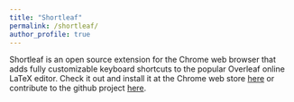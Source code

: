 ```yaml
---
title: "Shortleaf"
permalink: /shortleaf/
author_profile: true
---
```


Shortleaf is an open source extension for the Chrome web browser that adds fully customizable keyboard shortcuts to the popular Overleaf online LaTeX editor.
Check it out and install it at the Chrome web store [here](https://chrome.google.com/webstore/detail/shortleaf/hmkemgnhfglmggklpfodjgkabaicchjn) or contribute to the github project [here](https://github.com/alcantara-pereira/shortleaf/).
